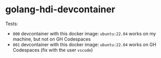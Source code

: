# golang-hdi-devcontainer

Tests:
- `000` devcontainer with this docker image: `ubuntu:22.04` works on my machine, but not on GH Codespaces
- `001` devcontainer with this docker image: `ubuntu:22.04` works on GH Codespaces (fix with the user `vscode`)
